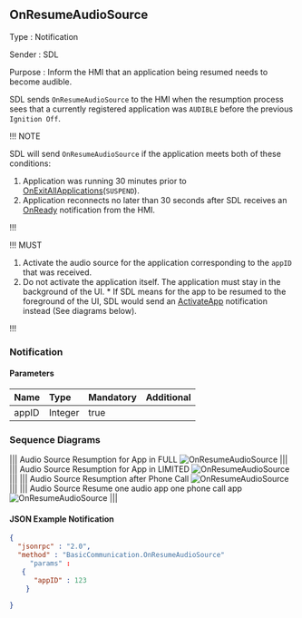 ## OnResumeAudioSource

Type
: Notification

Sender
: SDL

Purpose
: Inform the HMI that an application being resumed needs to become audible.

SDL sends `OnResumeAudioSource` to the HMI when the resumption process sees that a currently registered application was `AUDIBLE` before the previous `Ignition Off`.

!!! NOTE

SDL will send `OnResumeAudioSource` if the application meets both of these conditions:

  1. Application was running 30 minutes prior to [OnExitAllApplications](../onexitallapplications)(`SUSPEND`).
  2. Application reconnects no later than 30 seconds after SDL receives an [OnReady](../onready) notification from the HMI.

!!!

!!! MUST

  1. Activate the audio source for the application corresponding to the `appID` that was received.
  2. Do not activate the application itself. The application must stay in the background of the UI.
    * If SDL means for the app to be resumed to the foreground of the UI, SDL would send an [ActivateApp](../activateapp) notification instead (See diagrams below).

!!!


### Notification

#### Parameters

|Name|Type|Mandatory|Additional|
|:---|:---|:--------|:---------|
|appID|Integer|true||

### Sequence Diagrams
|||
Audio Source Resumption for App in FULL
![OnResumeAudioSource](./assets/OnResumeAudioSourceFull.png)
|||
|||
Audio Source Resumption for App in LIMITED
![OnResumeAudioSource](./assets/OnResumeAudioSourceLimited.png)
|||
|||
Audio Source Resumption after Phone Call
![OnResumeAudioSource](./assets/OnResumeAudioSourcePhone.png)
|||
|||
Audio Source Resume one audio app one phone call app
![OnResumeAudioSource](./assets/OnResumeAudioSourceMultiple.png)
|||

#### JSON Example Notification
```json
{
  "jsonrpc" : "2.0",
  "method" : "BasicCommunication.OnResumeAudioSource"
     "params" :
   {
      "appID" : 123
    }

}
```
